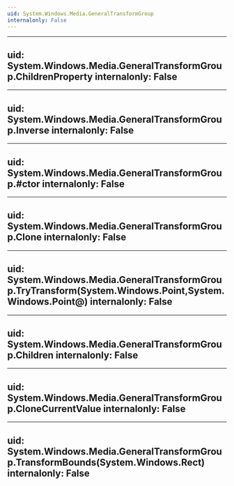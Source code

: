 ```yaml
---
uid: System.Windows.Media.GeneralTransformGroup
internalonly: False
---
```


---
uid: System.Windows.Media.GeneralTransformGroup.ChildrenProperty
internalonly: False
---

---
uid: System.Windows.Media.GeneralTransformGroup.Inverse
internalonly: False
---

---
uid: System.Windows.Media.GeneralTransformGroup.#ctor
internalonly: False
---

---
uid: System.Windows.Media.GeneralTransformGroup.Clone
internalonly: False
---

---
uid: System.Windows.Media.GeneralTransformGroup.TryTransform(System.Windows.Point,System.Windows.Point@)
internalonly: False
---

---
uid: System.Windows.Media.GeneralTransformGroup.Children
internalonly: False
---

---
uid: System.Windows.Media.GeneralTransformGroup.CloneCurrentValue
internalonly: False
---

---
uid: System.Windows.Media.GeneralTransformGroup.TransformBounds(System.Windows.Rect)
internalonly: False
---
